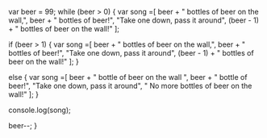 var beer = 99;
while (beer > 0) {
  var song =[
    beer + " bottles of beer on the wall,",
    beer + " bottles of beer!",
    "Take one down, pass it around",
    (beer - 1) + " bottles of beer on the wall!"
    ];

if (beer > 1) {
  var song =[
    beer + " bottles of beer on the wall,",
    beer + " bottles of beer!",
    "Take one down, pass it around",
    (beer - 1) + " bottles of beer on the wall!"
    ];
}

else { var song =[
    beer + " bottle of beer on the wall ",
    beer + " bottle of beer!",
    "Take one down, pass it around",
    " No more bottles of beer on the wall!"
    ]; }


  console.log(song);

  beer--;
}
